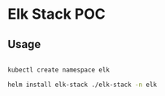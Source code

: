 # Elk Stack POC

## Usage

```sh

kubectl create namespace elk

helm install elk-stack ./elk-stack -n elk

```